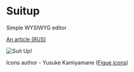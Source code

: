 Suitup
======

Simple WYSIWYG editor

[An article (RUS)](http://habrahabr.ru/post/161715/)

![Suit Up!](http://habrastorage.org/storage2/2a8/d22/8dc/2a8d228dcf32a7bf805eac764a21b0ac.png)

Icons author - Yusuke Kamiyamane ([Figue icons](http://p.yusukekamiyamane.com/))